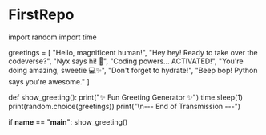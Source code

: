 # FirstRepo
import random
import time

greetings = [
    "Hello, magnificent human!",
    "Hey hey! Ready to take over the codeverse?",
    "Nyx says hi! 🐾",
    "Coding powers... ACTIVATED!",
    "You're doing amazing, sweetie 💻✨",
    "Don't forget to hydrate!",
    "Beep bop! Python says you're awesome."
]

def show_greeting():
    print("✨ Fun Greeting Generator ✨")
    time.sleep(1)
    print(random.choice(greetings))
    print("\n--- End of Transmission ---")

if __name__ == "__main__":
    show_greeting()
